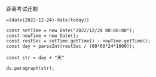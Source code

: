 距离考试还剩

`=(date(2022-12-24)-date(today))`


```dataviewjs
const setTime = new Date("2022/12/24 08:00:00");
const nowTime = new Date();
const restSec = setTime.getTime() - nowTime.getTime();
const day = parseInt(restSec / (60*60*24*1000));

const str = day + "天"

dv.paragraph(str);
```